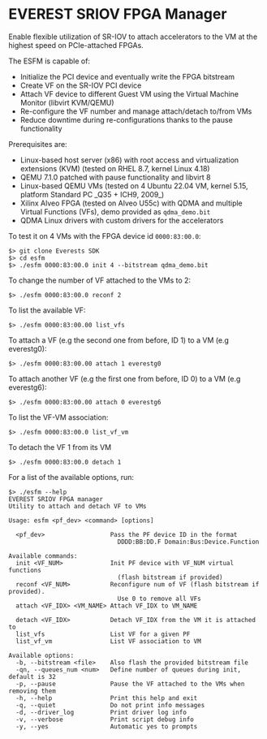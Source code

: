 # EVEREST SRIOV FPGA Manager

Enable flexible utilization of SR-IOV to attach accelerators to the VM at the highest speed on PCIe-attached FPGAs.

The ESFM is capable of:
- Initialize the PCI device and eventually write the FPGA bitstream
- Create VF on the SR-IOV PCI device
- Attach VF device to different Guest VM using the Virtual Machine Monitor (libvirt KVM/QEMU)
- Re-configure the VF number and manage attach/detach to/from VMs
- Reduce downtime during re-configurations thanks to the pause functionality


Prerequisites are:

- Linux-based host server (x86) with root access and virtualization extensions (KVM) (tested on RHEL 8.7, kernel Linux 4.18)
- QEMU 7.1.0 patched with pause functionality and libvirt 8
- Linux-based QEMU VMs (tested on 4 Ubuntu 22.04 VM, kernel 5.15, platform Standard PC \_Q35 + ICH9, 2009\_)
- Xilinx Alveo FPGA (tested on Alveo U55c) with QDMA and multiple Virtual Functions (VFs), demo provided as `qdma_demo.bit`
- QDMA Linux drivers with custom drivers for the accelerators


To test it on 4 VMs with the FPGA device id `0000:83:00.0`:
```shell
$> git clone Everests SDK
$> cd esfm
$> ./esfm 0000:83:00.0 init 4 --bitstream qdma_demo.bit
```

To change the number of VF attached to the VMs to 2:
```shell
$> ./esfm 0000:83:00.0 reconf 2
```

To list the available VF:
```shell
$> ./esfm 0000:83:00.00 list_vfs
```

To attach a VF (e.g the second one from before, ID 1) to a VM (e.g everestg0):
```shell
$> ./esfm 0000:83:00.00 attach 1 everestg0
```

To attach another VF (e.g the first one from before, ID 0) to a VM (e.g everestg6):
```shell
$> ./esfm 0000:83:00.00 attach 0 everestg6
```

To list the VF-VM association:
```shell
$> ./esfm 0000:83:00.0 list_vf_vm
```

To detach the VF 1 from its VM
```shell
$> ./esfm 0000:83:00.0 detach 1
```

For a list of the available options, run:
``` shell
$> ./esfm --help
EVEREST SRIOV FPGA manager
Utility to attach and detach VF to VMs

Usage: esfm <pf_dev> <command> [options]

  <pf_dev>                  Pass the PF device ID in the format
                              DDDD:BB:DD.F Domain:Bus:Device.Function

Available commands:
  init <VF_NUM>             Init PF device with VF_NUM virtual functions
                              (flash bitstream if provided)
  reconf <VF_NUM>           Reconfigure num of VF (flash bitstream if provided).
                              Use 0 to remove all VFs
  attach <VF_IDX> <VM_NAME> Attach VF_IDX to VM_NAME

  detach <VF_IDX>           Detach VF_IDX from the VM it is attached to
  list_vfs                  List VF for a given PF
  list_vf_vm                List VF association to VM

Available options:
  -b, --bitstream <file>    Also flash the provided bitstream file
  -qn, --queues_num <num>   Define number of queues during init, default is 32
  -p, --pause               Pause the VF attached to the VMs when removing them
  -h, --help                Print this help and exit
  -q, --quiet               Do not print info messages
  -d, --driver_log          Print driver log info
  -v, --verbose             Print script debug info
  -y, --yes                 Automatic yes to prompts
```

